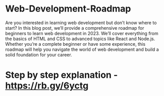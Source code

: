 # Web-Development-Roadmap

Are you interested in learning web development but don’t know where to start? In this blog post, we’ll provide a comprehensive roadmap for beginners to learn web development in 2023. We’ll cover everything from the basics of HTML and CSS to advanced topics like React and Node.js. Whether you’re a complete beginner or have some experience, this roadmap will help you navigate the world of web development and build a solid foundation for your career.

# Step by step explanation - https://rb.gy/6yctg



